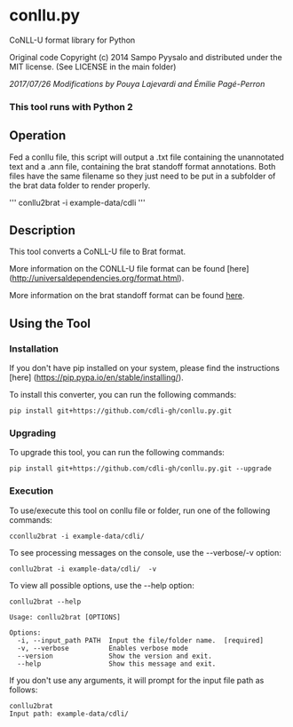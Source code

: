 conllu.py
=========
CoNLL-U format library for Python

Original code Copyright (c) 2014 Sampo Pyysalo and distributed under the MIT license. (See LICENSE in the main folder)

*2017/07/26 Modifications by Pouya Lajevardi and Émilie Pagé-Perron*


### This tool runs with Python 2

## Operation
Fed a conllu file, this script will output a .txt file containing the unannotated text and a .ann file, containing the brat standoff format annotations. Both files have the same filename so they just need to be put in a subfolder of the brat data folder to render properly.

'''
 conllu2brat -i example-data/cdli
'''

## Description
This tool converts a CoNLL-U file to Brat format.

More information on the CONLL-U file format can be found [here] (http://universaldependencies.org/format.html).

More information on the brat standoff format can be found [here](http://brat.nlplab.org/standoff.html).

## Using the Tool 

### Installation
If you don't have pip installed on your system, please find the instructions [here] (https://pip.pypa.io/en/stable/installing/).

To install this converter, you can run the following commands:

```
pip install git+https://github.com/cdli-gh/conllu.py.git
```

### Upgrading
To upgrade this tool, you can run the following commands:

```
pip install git+https://github.com/cdli-gh/conllu.py.git --upgrade
```

### Execution
To use/execute this tool on conllu file or folder, run one of the following commands:

```
cconllu2brat -i example-data/cdli/ 
```

To see processing messages on the console, use the --verbose/-v option:
```
conllu2brat -i example-data/cdli/  -v
```

To view all possible options, use the --help option:
```
conllu2brat --help

Usage: conllu2brat [OPTIONS]

Options:
  -i, --input_path PATH  Input the file/folder name.  [required]
  -v, --verbose          Enables verbose mode
  --version              Show the version and exit.
  --help                 Show this message and exit.
```
If you don't use any arguments, it will prompt for the input file path as follows:
```
conllu2brat
Input path: example-data/cdli/
```